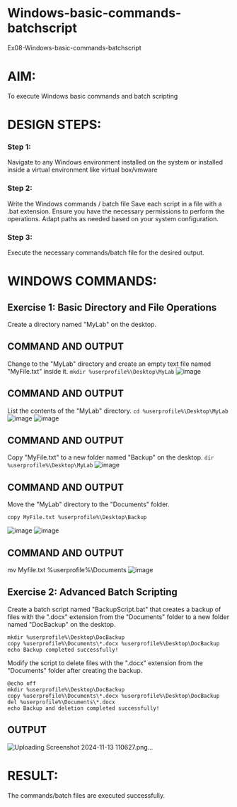 # Windows-basic-commands-batchscript
Ex08-Windows-basic-commands-batchscript

# AIM:
To execute Windows basic commands and batch scripting

# DESIGN STEPS:

### Step 1:

Navigate to any Windows environment installed on the system or installed inside a virtual environment like virtual box/vmware 

### Step 2:

Write the Windows commands / batch file
Save each script in a file with a .bat extension.
Ensure you have the necessary permissions to perform the operations.
Adapt paths as needed based on your system configuration.
### Step 3:

Execute the necessary commands/batch file for the desired output. 




# WINDOWS COMMANDS:
## Exercise 1: Basic Directory and File Operations
Create a directory named "MyLab" on the desktop.


## COMMAND AND OUTPUT

Change to the "MyLab" directory and create an empty text file named "MyFile.txt" inside it.
```mkdir %userprofile%\Desktop\MyLab```
![image](https://github.com/user-attachments/assets/411acf4c-623b-45e5-8667-8b576440ff8c)


## COMMAND AND OUTPUT

List the contents of the "MyLab" directory.
```cd %userprofile%\Desktop\MyLab```
![image](https://github.com/user-attachments/assets/db05998d-df3e-4246-8d41-2a6c5e46406a)
![image](https://github.com/user-attachments/assets/6c60175d-3352-436d-925b-762c619757d0)



## COMMAND AND OUTPUT

Copy "MyFile.txt" to a new folder named "Backup" on the desktop.
```dir %userprofile%\Desktop\MyLab```
![image](https://github.com/user-attachments/assets/c0a5fe90-157c-4365-9113-705bd1ca9e4a)


## COMMAND AND OUTPUT

Move the "MyLab" directory to the "Documents" folder.
```mkdir %userprofile%\Desktop\Backup
copy MyFile.txt %userprofile%\Desktop\Backup
```
![image](https://github.com/user-attachments/assets/97892d88-6467-4bf6-bbcd-9df361486082)
![image](https://github.com/user-attachments/assets/9163cfd2-f755-42b7-8682-c890d0ae3549)


## COMMAND AND OUTPUT
mv Myfile.txt %userprofile%\Documents
![image](https://github.com/user-attachments/assets/d56047a0-df76-4f1c-a088-c6e198313e44)


## Exercise 2: Advanced Batch Scripting
Create a batch script named "BackupScript.bat" that creates a backup of files with the ".docx" extension from the "Documents" folder to a new folder named "DocBackup" on the desktop.

```@echo off
mkdir %userprofile%\Desktop\DocBackup
copy %userprofile%\Documents\*.docx %userprofile%\Desktop\DocBackup
echo Backup completed successfully!
```

Modify the script to delete files with the ".docx" extension from the "Documents" folder after creating the backup.
```
@echo off
mkdir %userprofile%\Desktop\DocBackup
copy %userprofile%\Documents\*.docx %userprofile%\Desktop\DocBackup
del %userprofile%\Documents\*.docx
echo Backup and deletion completed successfully!
```



## OUTPUT
![Uploading Screenshot 2024-11-13 110627.png…]()




# RESULT:
The commands/batch files are executed successfully.

